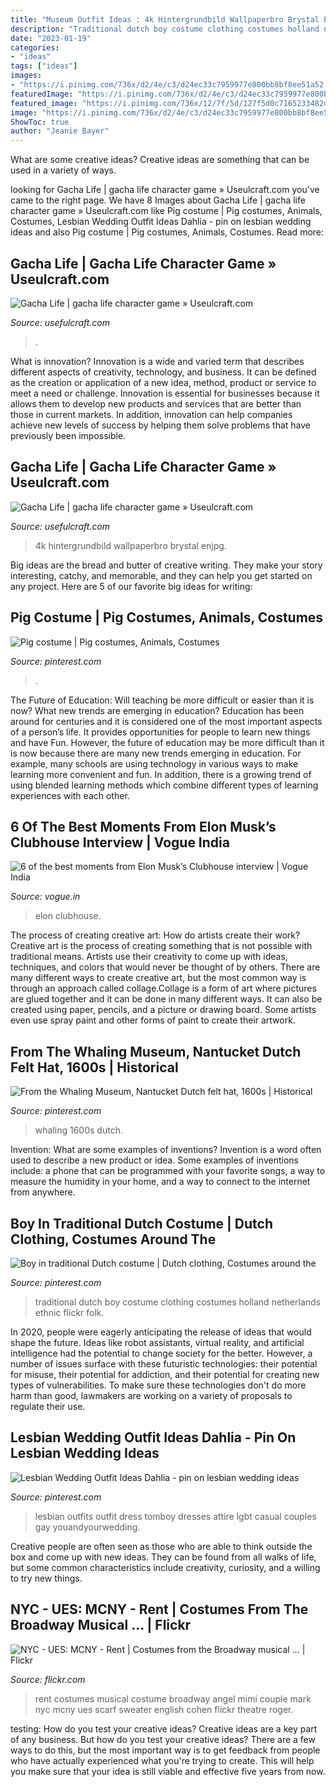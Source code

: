 ```yaml
---
title: "Museum Outfit Ideas : 4k Hintergrundbild Wallpaperbro Brystal Enjpg"
description: "Traditional dutch boy costume clothing costumes holland netherlands ethnic flickr folk"
date: "2023-01-19"
categories:
- "ideas"
tags: ["ideas"]
images:
- "https://i.pinimg.com/736x/d2/4e/c3/d24ec33c7959977e800bb8bf8ee51a52.jpg"
featuredImage: "https://i.pinimg.com/736x/d2/4e/c3/d24ec33c7959977e800bb8bf8ee51a52.jpg"
featured_image: "https://i.pinimg.com/736x/12/7f/5d/127f5d0c7165233482d64d18d8ea06af.jpg"
image: "https://i.pinimg.com/736x/d2/4e/c3/d24ec33c7959977e800bb8bf8ee51a52.jpg"
ShowToc: true
author: "Jeanie Bayer"
---
```



What are some creative ideas?
Creative ideas are something that can be used in a variety of ways.

	

		
looking for Gacha Life | gacha life character game » Useulcraft.com you've came to the right page. We have 8 Images about Gacha Life | gacha life character game » Useulcraft.com like Pig costume | Pig costumes, Animals, Costumes, Lesbian Wedding Outfit Ideas Dahlia - pin on lesbian wedding ideas and also Pig costume | Pig costumes, Animals, Costumes. Read more:
		
    
## Gacha Life | Gacha Life Character Game » Useulcraft.com

<img loading=lazy src="https://www.usefulcraft.com/wp-content/uploads/2019/12/gacha-life-15.jpg" onerror="this.onerror=null;this.src='https://tse2.mm.bing.net/th?id=OIP.eg4pHSrp1GUm6msk9ZDCTgHaHa&amp;pid=15.1';" alt="Gacha Life | gacha life character game » Useulcraft.com">

_Source: usefulcraft.com_

>. 

	

What is innovation?
Innovation is a wide and varied term that describes different aspects of creativity, technology, and business. It can be defined as the creation or application of a new idea, method, product or service to meet a need or challenge. Innovation is essential for businesses because it allows them to develop new products and services that are better than those in current markets. In addition, innovation can help companies achieve new levels of success by helping them solve problems that have previously been impossible.

    
## Gacha Life | Gacha Life Character Game » Useulcraft.com

<img loading=lazy src="https://www.usefulcraft.com/wp-content/uploads/2019/12/gacha-life-20.jpg" onerror="this.onerror=null;this.src='https://tse3.mm.bing.net/th?id=OIP.EzIztzMDXyXzOVnN44iIwQHaFj&amp;pid=15.1';" alt="Gacha Life | gacha life character game » Useulcraft.com">

_Source: usefulcraft.com_

>4k hintergrundbild wallpaperbro brystal enjpg. 

	

Big ideas are the bread and butter of creative writing. They make your story interesting, catchy, and memorable, and they can help you get started on any project. Here are 5 of our favorite big ideas for writing:

    
## Pig Costume | Pig Costumes, Animals, Costumes

<img loading=lazy src="https://i.pinimg.com/originals/0c/2b/35/0c2b35ff698b64a1a26faa2da95bfcc2.tiff" onerror="this.onerror=null;this.src='https://tse1.mm.bing.net/th?id=OIP.AnJca3y2oprjxODAl1pq5gHaLG&amp;pid=15.1';" alt="Pig costume | Pig costumes, Animals, Costumes">

_Source: pinterest.com_

>. 

	

The Future of Education: Will teaching be more difficult or easier than it is now? What new trends are emerging in education?
Education has been around for centuries and it is considered one of the most important aspects of a person’s life. It provides opportunities for people to learn new things and have Fun. However, the future of education may be more difficult than it is now because there are many new trends emerging in education. For example, many schools are using technology in various ways to make learning more convenient and fun. In addition, there is a growing trend of using blended learning methods which combine different types of learning experiences with each other.

    
## 6 Of The Best Moments From Elon Musk’s Clubhouse Interview | Vogue India

<img loading=lazy src="https://assets.vogue.in/photos/6018cae2a932a492c643a835/2:3/w_2560%2Cc_limit/Elon-Musk-Clubhouse-vogue-010221-credit-Getty-Images3.jpg" onerror="this.onerror=null;this.src='https://tse1.mm.bing.net/th?id=OIP.0zMcihrbDe3z7heohNoo3gHaLH&amp;pid=15.1';" alt="6 of the best moments from Elon Musk’s Clubhouse interview | Vogue India">

_Source: vogue.in_

>elon clubhouse. 

	

The process of creating creative art: How do artists create their work?
Creative art is the process of creating something that is not possible with traditional means. Artists use their creativity to come up with ideas, techniques, and colors that would never be thought of by others. There are many different ways to create creative art, but the most common way is through an approach called collage.Collage is a form of art where pictures are glued together and it can be done in many different ways. It can also be created using paper, pencils, and a picture or drawing board. Some artists even use spray paint and other forms of paint to create their artwork.

    
## From The Whaling Museum, Nantucket Dutch Felt Hat, 1600s | Historical

<img loading=lazy src="https://i.pinimg.com/736x/d2/4e/c3/d24ec33c7959977e800bb8bf8ee51a52.jpg" onerror="this.onerror=null;this.src='https://tse3.mm.bing.net/th?id=OIP.EhryiPuLmIpIFqPhWqlTGgHaFj&amp;pid=15.1';" alt="From the Whaling Museum, Nantucket Dutch felt hat, 1600s | Historical">

_Source: pinterest.com_

>whaling 1600s dutch. 

	

Invention: What are some examples of inventions?
Invention is a word often used to describe a new product or idea. Some examples of inventions include: a phone that can be programmed with your favorite songs, a way to measure the humidity in your home, and a way to connect to the internet from anywhere.

    
## Boy In Traditional Dutch Costume | Dutch Clothing, Costumes Around The

<img loading=lazy src="https://i.pinimg.com/736x/43/bc/06/43bc062f9b9b9416ee9df7cf6949d1c4--holland-netherlands-ethnic-fashion.jpg" onerror="this.onerror=null;this.src='https://tse2.mm.bing.net/th?id=OIP.rKr23F02ipnYg6bQpOiEJAAAAA&amp;pid=15.1';" alt="Boy in traditional Dutch costume | Dutch clothing, Costumes around the">

_Source: pinterest.com_

>traditional dutch boy costume clothing costumes holland netherlands ethnic flickr folk. 

	

In 2020, people were eagerly anticipating the release of ideas that would shape the future. Ideas like robot assistants, virtual reality, and artificial intelligence had the potential to change society for the better. However, a number of issues surface with these futuristic technologies: their potential for misuse, their potential for addiction, and their potential for creating new types of vulnerabilities. To make sure these technologies don't do more harm than good, lawmakers are working on a variety of proposals to regulate their use.

    
## Lesbian Wedding Outfit Ideas Dahlia - Pin On Lesbian Wedding Ideas

<img loading=lazy src="https://i.pinimg.com/736x/12/7f/5d/127f5d0c7165233482d64d18d8ea06af.jpg" onerror="this.onerror=null;this.src='https://tse1.mm.bing.net/th?id=OIP.l2qBcC3WK-2FQgybmeQ8rgHaLF&amp;pid=15.1';" alt="Lesbian Wedding Outfit Ideas Dahlia - pin on lesbian wedding ideas">

_Source: pinterest.com_

>lesbian outfits outfit dress tomboy dresses attire lgbt casual couples gay youandyourwedding. 

	

Creative people are often seen as those who are able to think outside the box and come up with new ideas. They can be found from all walks of life, but some common characteristics include creativity, curiosity, and a willing to try new things.

    
## NYC - UES: MCNY - Rent | Costumes From The Broadway Musical … | Flickr

<img loading=lazy src="https://c2.staticflickr.com/2/1011/764757895_ab83e98e5c_b.jpg" onerror="this.onerror=null;this.src='https://tse3.mm.bing.net/th?id=OIP.FJ12KvA2VP6bUw5Hmp-TWAHaE8&amp;pid=15.1';" alt="NYC - UES: MCNY - Rent | Costumes from the Broadway musical … | Flickr">

_Source: flickr.com_

>rent costumes musical costume broadway angel mimi couple mark nyc mcny ues scarf sweater english cohen flickr theatre roger. 

	

testing: How do you test your creative ideas?
Creative ideas are a key part of any business. But how do you test your creative ideas? There are a few ways to do this, but the most important way is to get feedback from people who have actually experienced what you're trying to create. This will help you make sure that your idea is still viable and effective five years from now.


